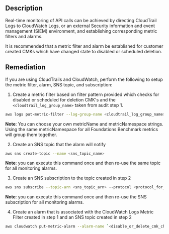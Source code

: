 ## Description

Real-time monitoring of API calls can be achieved by directing CloudTrail Logs to CloudWatch Logs, or an external Security information and event management (SIEM) environment, and establishing corresponding metric filters and alarms.

It is recommended that a metric filter and alarm be established for customer created CMKs which have changed state to disabled or scheduled deletion.

## Remediation

If you are using CloudTrails and CloudWatch, perform the following to setup the metric filter, alarm, SNS topic, and subscription:

1. Create a metric filter based on filter pattern provided which checks for disabled or scheduled for deletion CMK's and the `<cloudtrail_log_group_name>` taken from audit step 1.

```bash
aws logs put-metric-filter --log-group-name <cloudtrail_log_group_name> -- filter-name `<disable_or_delete_cmk_changes_metric>` --metric- transformations metricName= `<disable_or_delete_cmk_changes_metric>` ,metricNamespace='CISBenchmark',metricValue=1 --filter-pattern '{($.eventSource = kms.amazonaws.com) && (($.eventName=DisableKey)||($.eventName=ScheduleKeyDeletion)) }'
```

**Note**: You can choose your own metricName and metricNamespace strings. Using the same metricNamespace for all Foundations Benchmark metrics will group them together.

2. Create an SNS topic that the alarm will notify

```bash
aws sns create-topic --name <sns_topic_name>
```

**Note**: you can execute this command once and then re-use the same topic for all monitoring alarms.

3. Create an SNS subscription to the topic created in step 2

```bash
aws sns subscribe --topic-arn <sns_topic_arn> --protocol <protocol_for_sns> --notification-endpoint <sns_subscription_endpoints>
```

**Note**: you can execute this command once and then re-use the SNS subscription for all monitoring alarms.

4. Create an alarm that is associated with the CloudWatch Logs Metric Filter created in step 1 and an SNS topic created in step 2

```bash
aws cloudwatch put-metric-alarm --alarm-name `<disable_or_delete_cmk_changes_alarm>` --metric-name `<disable_or_delete_cmk_changes_metric>` --statistic Sum --period 300 -- threshold 1 --comparison-operator GreaterThanOrEqualToThreshold --evaluation- periods 1 --namespace 'CISBenchmark' --alarm-actions <sns_topic_arn>
```